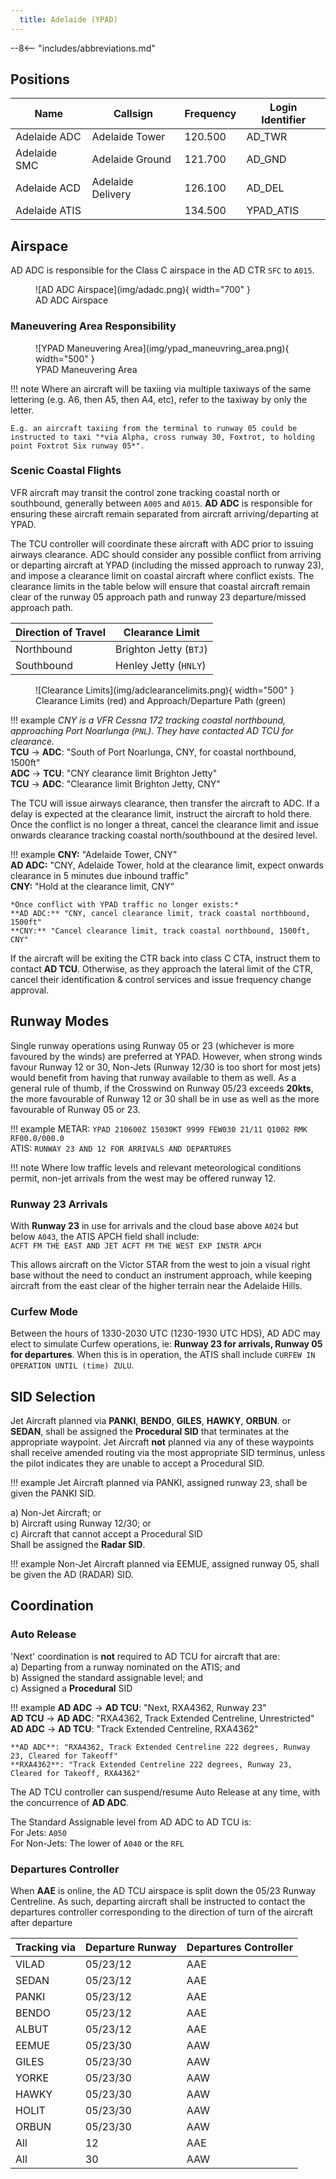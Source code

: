 ```yaml
---
  title: Adelaide (YPAD)
---
```


--8<-- "includes/abbreviations.md"

## Positions

| Name               | Callsign       | Frequency        | Login Identifier                         |
| ------------------ | -------------- | ---------------- | ---------------------------------------- |
| Adelaide ADC    | Adelaide Tower   | 120.500          | AD_TWR                                   |
| Adelaide SMC    | Adelaide Ground  | 121.700          | AD_GND                                   |
| Adelaide ACD         | Adelaide Delivery| 126.100          | AD_DEL                                   |
| Adelaide ATIS        |                | 134.500         | YPAD_ATIS                                |

## Airspace
AD ADC is responsible for the Class C airspace in the AD CTR `SFC` to `A015`.

<figure markdown>
![AD ADC Airspace](img/adadc.png){ width="700" }
  <figcaption>AD ADC Airspace</figcaption>
</figure>

### Maneuvering Area Responsibility

<figure markdown>
![YPAD Maneuvering Area](img/ypad_maneuvring_area.png){ width="500" }
  <figcaption>YPAD Maneuvering Area</figcaption>
</figure>

!!! note
    Where an aircraft will be taxiing via multiple taxiways of the same lettering (e.g. A6, then A5, then A4, etc), refer to the taxiway by only the letter.  

    E.g. an aircraft taxiing from the terminal to runway 05 could be instructed to taxi "*via Alpha, cross runway 30, Foxtrot, to holding point Foxtrot Six runway 05*".

### Scenic Coastal Flights
VFR aircraft may transit the control zone tracking coastal north or southbound, generally between `A005` and `A015`. **AD ADC** is responsible for ensuring these aircraft remain separated from aircraft arriving/departing at YPAD.  

The TCU controller will coordinate these aircraft with ADC prior to issuing airways clearance.  ADC should consider any possible conflict from arriving or departing aircraft at YPAD (including the missed approach to runway 23), and impose a clearance limit on coastal aircraft where conflict exists.  The clearance limits in the table below will ensure that coastal aircraft remain clear of the runway 05 approach path and runway 23 departure/missed approach path. 

| Direction of Travel | Clearance Limit |
| --- | --- |
| Northbound | Brighton Jetty (`BTJ`) |
| Southbound | Henley Jetty (`HNLY`) |

<figure markdown>
![Clearance Limits](img/adclearancelimits.png){ width="500" }
  <figcaption>Clearance Limits (red) and Approach/Departure Path (green)</figcaption>
</figure>

!!! example
    *CNY is a VFR Cessna 172 tracking coastal northbound, approaching Port Noarlunga (`PNL`). They have contacted AD TCU for clearance.*    
    <span class="hotline">**TCU** -> **ADC**</span>: "South of Port Noarlunga, CNY, for coastal northbound, 1500ft"  
    <span class="hotline">**ADC** -> **TCU**</span>: "CNY clearance limit Brighton Jetty"  
    <span class="hotline">**TCU** -> **ADC**</span>: "Clearance limit Brighton Jetty, CNY"

The TCU will issue airways clearance, then transfer the aircraft to ADC.  If a delay is expected at the clearance limit, instruct the aircraft to hold there.  Once the conflict is no longer a threat, cancel the clearance limit and issue onwards clearance tracking coastal north/southbound at the desired level.

!!! example 
    **CNY:** "Adelaide Tower, CNY"  
    **AD ADC:** "CNY, Adelaide Tower, hold at the clearance limit, expect onwards clearance in 5 minutes due inbound traffic"  
    **CNY:** "Hold at the clearance limit, CNY"  

    *Once conflict with YPAD traffic no longer exists:*  
    **AD ADC:** "CNY, cancel clearance limit, track coastal northbound, 1500ft"  
    **CNY:** "Cancel clearance limit, track coastal northbound, 1500ft, CNY"

If the aircraft will be exiting the CTR back into class C CTA, instruct them to contact **AD TCU**. Otherwise, as they approach the lateral limit of the CTR, cancel their identification & control services and issue frequency change approval.

## Runway Modes
Single runway operations using Runway 05 or 23 (whichever is more favoured by the winds) are preferred at YPAD. However, when strong winds favour Runway 12 or 30, Non-Jets (Runway 12/30 is too short for most jets) would benefit from having that runway available to them as well. As a general rule of thumb, if the Crosswind on Runway 05/23 exceeds **20kts**, the more favourable of Runway 12 or 30 shall be in use as well as the more favourable of Runway 05 or 23.

!!! example
    METAR: `YPAD 210600Z 15030KT 9999 FEW030 21/11 Q1002 RMK RF00.0/000.0`  
    ATIS: `RUNWAY 23 AND 12 FOR ARRIVALS AND DEPARTURES`

!!! note
    Where low traffic levels and relevant meteorological conditions permit, non-jet arrivals from the west may be offered runway 12.

### Runway 23 Arrivals
With **Runway 23** in use for arrivals and the cloud base above `A024` but below `A043`, the ATIS APCH field shall include:  
`ACFT FM THE EAST AND JET ACFT FM THE WEST EXP INSTR APCH`  

This allows aircraft on the Victor STAR from the west to join a visual right base without the need to conduct an instrument approach, while keeping aircraft from the east clear of the higher terrain near the Adelaide Hills.

### Curfew Mode

Between the hours of 1330-2030 UTC (1230-1930 UTC HDS), AD ADC may elect to simulate Curfew operations, ie: **Runway 23 for arrivals, Runway 05 for departures**. When this is in operation, the ATIS shall include `CURFEW IN OPERATION UNTIL (time) ZULU`.

## SID Selection

Jet Aircraft planned via **PANKI**, **BENDO**, **GILES**, **HAWKY**, **ORBUN**. or **SEDAN**, shall be assigned the **Procedural SID** that terminates at the appropriate waypoint. Jet Aircraft **not** planned via any of these waypoints shall receive amended routing via the most appropriate SID terminus, unless the pilot indicates they are unable to accept a Procedural SID.

!!! example
    Jet Aircraft planned via PANKI, assigned runway 23, shall be given the PANKI SID.

a) Non-Jet Aircraft; or  
b) Aircraft using Runway 12/30; or  
c) Aircraft that cannot accept a Procedural SID  
Shall be assigned the **Radar SID**.

!!! example
    Non-Jet Aircraft planned via EEMUE, assigned runway 05, shall be given the AD (RADAR) SID.

## Coordination
### Auto Release
'Next' coordination is **not** required to AD TCU for aircraft that are:   
  a) Departing from a runway nominated on the ATIS; and  
  b) Assigned the standard assignable level; and  
  c) Assigned a **Procedural** SID

!!! example
    <span class="hotline">**AD ADC** -> **AD TCU**</span>: "Next, RXA4362, Runway 23"  
    <span class="hotline">**AD TCU** -> **AD ADC**</span>: "RXA4362, Track Extended Centreline, Unrestricted"  
    <span class="hotline">**AD ADC** -> **AD TCU**</span>: "Track Extended Centreline, RXA4362"  
    
    **AD ADC**: "RXA4362, Track Extended Centreline 222 degrees, Runway 23, Cleared for Takeoff"  
    **RXA4362**: "Track Extended Centreline 222 degrees, Runway 23, Cleared for Takeoff, RXA4362"

The AD TCU controller can suspend/resume Auto Release at any time, with the concurrence of **AD ADC**.

The Standard Assignable level from AD ADC to AD TCU is:  
For Jets: `A050`  
For Non-Jets: The lower of `A040` or the `RFL`

### Departures Controller
When **AAE** is online, the AD TCU airspace is split down the 05/23 Runway Centreline. As such, departing aircraft shall be instructed to contact the departures controller corresponding to the direction of turn of the aircraft after departure

| Tracking via            | Departure Runway      | Departures Controller        |
| ------------------ | -------------- | ---------------- |
| VILAD   | 05/23/12   | AAE         |
| SEDAN    | 05/23/12   | AAE         |
| PANKI    | 05/23/12   | AAE         |
| BENDO     | 05/23/12 | AAE          | 
| ALBUT    | 05/23/12  | AAE          | 
| EEMUE    | 05/23/30  | AAW          | 
| GILES   | 05/23/30  | AAW          | 
| YORKE    | 05/23/30  | AAW          | 
| HAWKY    | 05/23/30  | AAW          | 
| HOLIT    | 05/23/30  | AAW          | 
| ORBUN    | 05/23/30  | AAW          | 
| All   | 12  | AAE          | 
| All   | 30  | AAW          | 